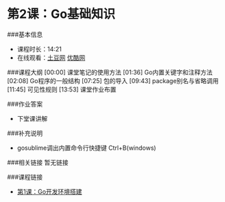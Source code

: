 第2课：Go基础知识
==========================

###基本信息
- 课程时长：14:21
- 在线观看：[土豆网](http://www.tudou.com/programs/view/ENEFKbYHZu4/) [优酷网](http://v.youku.com/v_show/id_XNTMxODY1MTM2.html)

###课程大纲
	[00:00] 课堂笔记的使用方法
	[01:36] Go内置关键字和注释方法
	[02:08] Go程序的一般结构
	[07:25] 包的导入
	[09:43] package别名与省略调用
	[11:45] 可见性规则
	[13:53] 课堂作业布置
	
###作业答案
- 下堂课讲解

###补充说明
- gosublime调出内置命令行快捷键 Ctrl+B(windows)

###相关链接
暂无链接

###课程链接
- [第1课：Go开发环境搭建](../lecture1/lecture1.md)